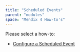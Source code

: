 ```yaml
---
title: "Scheduled Events"
parent: "modules"
space: "Mendix 4 How-to's"
---
```

Please select a how-to:

*   [Configure a Scheduled Event](configure-a-scheduled-event)
